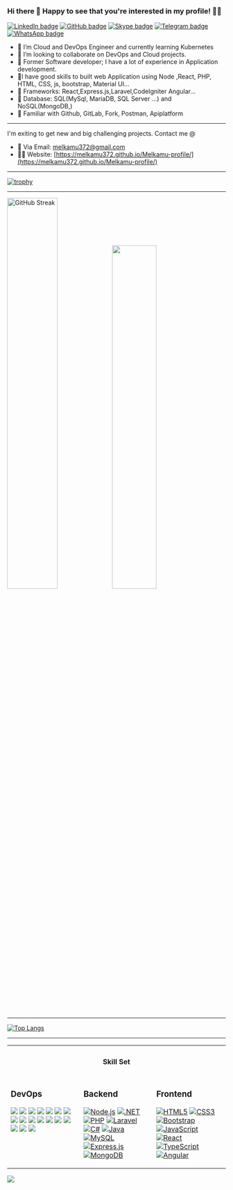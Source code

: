 <div align="Center">
</div>

### Hi there 👋 Happy to see that you're interested in my profile! 👨‍💻 

[![LinkedIn badge](https://img.shields.io/badge/linkedin-%231E77B5.svg?&style=for-the-badge&logo=linkedin&logoColor=white)](https://www.linkedin.com/in/melkamu372/")
[![GitHub badge](https://img.shields.io/badge/github-%2324292e.svg?&style=for-the-badge&logo=github&logoColor=white)](https://github.com/melkamu372)
[![Skype badge](https://img.shields.io/badge/skype-%2300aff0.svg?&style=for-the-badge&logo=skype&logoColor=white)](https://join.skype.com/DurrNA8nOQ0V)
[![Telegram badge](https://img.shields.io/badge/telegram-%232CA5E0.svg?&style=for-the-badge&logo=telegram&logoColor=white)](https://t.me/melkamu372)
[![WhatsApp badge](https://img.shields.io/badge/whatsapp-%2325D366.svg?&style=for-the-badge&logo=whatsapp&logoColor=white)](https://wa.me/+251945272182)

- 🙋 I’m  Cloud and DevOps Engineer and currently learning Kubernetes
- 👯 I’m looking to collaborate on DevOps and Cloud projects.
- 🚨 Former Software developer; I have a lot of experience in Application development.
- 🚨I have good skills to built web Application using Node ,React, PHP, HTML, CSS, js, bootstrap, Material UI...
- 🚨 Frameworks: React,Express.js,Laravel,CodeIgniter Angular...
- 🚨 Database: SQL(MySql, MariaDB, SQL Server ...) and NoSQL(MongoDB,)
- 🚨 Familiar with Github, GitLab, Fork, Postman, Apiplatform

---
I'm exiting to get new and big challenging projects.
Contact me @
- 💬 Via Email: [melkamu372@gmail.com](mailto:melkamu372@gmail.com)
- 👨‍💻 Website: [https://melkamu372.github.io/Melkamu-profile/](https://melkamu372.github.io/Melkamu-profile/) 

---
[![trophy](https://github-profile-trophy.vercel.app/?username=melkamu372&theme=tokyonight&row=1&margin-h=15&margin-w=35)](https://github.com/ryo-ma/github-profile-trophy) 


---
<a href="https://git.io/streak-stats"><img src="https://streak-stats.demolab.com?user=melkamu372&theme=tokyonight" alt="GitHub Streak" width="48%"></a><img src="https://github-readme-stats.vercel.app/api?username=melkamu372&show_icons=true&count_private=true&hide_border=true&theme=tokyonight" width="45%"/> 
 
---

[![Top Langs](https://github-readme-stats.vercel.app/api/top-langs/?username=melkamu372&theme=tokyonight&layout=compact)](https://github.com/anuraghazra/github-readme-stats) 

---

<table>
 <tr><th colspan="3"><h4> Skill Set</h4> </th> </tr>
 <tr><td valign="top" width="33%">
  
### DevOps  
<div>  
 
![](https://img.shields.io/badge/Cloud-AWS-FF9900?style=flat&logo=amazon-aws&logoColor=white)
![](https://img.shields.io/badge/OS-Linux-111111?style=flat&logo=linux&logoColor=white)
![](https://img.shields.io/badge/Linux-Ubuntu-E95420?style=flat&logo=ubuntu&logoColor=white)
![](https://img.shields.io/badge/Shell-Bash-4EAA25?style=flat&logo=gnu-bash&logoColor=white)
![](https://img.shields.io/badge/VCS-Git-F05032?style=flat&logo=git&logoColor=white)
![](https://img.shields.io/badge/Hub-Github-181717?style=flat&logo=github&logoColor=white)
![](https://img.shields.io/badge/Reverse_Proxy/Web_Server-Nginx-009639?style=flat&logo=nginx&logoColor=white)
![](https://img.shields.io/badge/Reverse_Proxy/Web_Server-Apache-D22128?style=flat&logo=apache&logoColor=white)
![](https://img.shields.io/badge/Container_Runtime-Docker-2496ED?style=flat&logo=docker&logoColor=white)
![](https://img.shields.io/badge/Orchestration_Tool-Kubernetes-326CE5?style=flat&logo=kubernetes&logoColor=white)
![](https://img.shields.io/badge/IaC-Terraform-7B42BC?style=flat&logo=terraform&logoColor=white)
![](https://img.shields.io/badge/Configuration_Management-Ansible-EE0000?style=flat&logo=ansible&logoColor=white)
![](https://img.shields.io/badge/Static_Analysis-SonarQube-4E9BCD?style=flat&logo=sonarqube&logoColor=white)
![](https://img.shields.io/badge/Artifact_Repository-Artifactory-007BFF?style=flat&logo=jfrog&logoColor=white)
![](https://img.shields.io/badge/CI/CD-Jenkins-D24939?style=flat&logo=jenkins&logoColor=white)
![](https://img.shields.io/badge/Monitoring-Prometheus-E6522C?style=flat&logo=prometheus&logoColor=white)
![](https://img.shields.io/badge/Metric_Dashboard-Grafana-F46800?style=flat&logo=grafana&logoColor=white)

</div>


</td><td valign="top" width="33%">

### Backend  
<div>  
 
[![Node.js](https://img.shields.io/badge/Node.js-8CC84B?style=flat&logo=node.js&logoColor=white)](https://nodejs.org/)
[![.NET](https://img.shields.io/badge/.NET-512BD4?style=flat&logo=.net&logoColor=white)](https://dotnet.microsoft.com/download/dotnet-framework)
[![PHP](https://img.shields.io/badge/PHP-777BB4?style=flat&logo=php&logoColor=white)](https://www.php.net/)
[![Laravel](https://img.shields.io/badge/Laravel-E14F2A?style=flat&logo=laravel&logoColor=white)](https://laravel.com/)
[![C#](https://img.shields.io/badge/C%23-239120?style=flat&logo=csharp&logoColor=white)](https://docs.microsoft.com/en-us/dotnet/csharp/)
[![Java](https://img.shields.io/badge/Java-D72B1A?style=flat&logo=java&logoColor=white)](https://www.java.com/)
[![MySQL](https://img.shields.io/badge/MySQL-4479A1?style=flat&logo=mysql&logoColor=white)](https://www.mysql.com/)
[![Express.js](https://img.shields.io/badge/Express.js-000000?style=flat&logo=express&logoColor=white)](https://expressjs.com/)
[![MongoDB](https://img.shields.io/badge/MongoDB-47A248?style=flat&logo=mongodb&logoColor=white)](https://www.mongodb.com/)
</div>
</td><td valign="top" width="33%">

 ### Frontend  
<div>  
 
[![HTML5](https://img.shields.io/badge/HTML5-E34F26?style=flat&logo=html5&logoColor=white)](https://en.wikipedia.org/wiki/HTML5)
[![CSS3](https://img.shields.io/badge/CSS3-1572B6?style=flat&logo=css3&logoColor=white)](https://www.w3schools.com/css/)
[![Bootstrap](https://img.shields.io/badge/Bootstrap-563D7C?style=flat&logo=bootstrap&logoColor=white)](https://getbootstrap.com/docs/3.4/javascript/)
[![JavaScript](https://img.shields.io/badge/JavaScript-F7DF1E?style=flat&logo=javascript&logoColor=white)](https://www.javascript.com/)
[![React](https://img.shields.io/badge/React-61DAFB?style=flat&logo=react&logoColor=white)](https://reactjs.org/)
[![TypeScript](https://img.shields.io/badge/TypeScript-007ACC?style=flat&logo=typescript&logoColor=white)](https://www.typescriptlang.org/)
[![Angular](https://img.shields.io/badge/Angular-E23237?style=flat&logo=angular&logoColor=white)](https://angular.io/) 
 
</div>
</td></tr></table> 
<img src="https://komarev.com/ghpvc/?username=melkamu372&&style=flat-square" align="center" />





